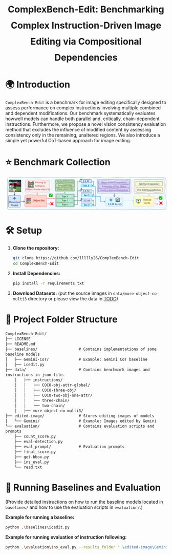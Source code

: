 <h1 align="center" style="line-height: 50px;">
  ComplexBench-Edit: Benchmarking Complex Instruction-Driven
Image Editing via Compositional Dependencies
</h1>

# 🌍 Introduction

`ComplexBench-Edit` is a  benchmark for image editing specifically designed to assess performance on complex instructions involving multiple combined and dependent modifications. Our benchmark systematically evaluates howwell models can handle both parallel and, critically, chain-dependent instructions. Furthermore, we propose a novel vision consistency evaluation method that excludes the influence of modified content by assessing consistency only in the remaining, unaltered regions. We also introduce a simple yet powerful CoT-based approach for image editing.

# ⭐ Benchmark Collection
![Overview Figure](./data/pipeline.jpg)


# 🛠️ Setup

1.  **Clone the repository:**
    ```bash
    git clone https://github.com/llllly26/ComplexBench-Edit
    cd ComplexBench-Edit
    ```
2.  **Install Dependencies:**
    ```bash
    pip install -r requirements.txt
    ```
3.  **Download Datasets:** (put the source images in `data/more-object-no-multi3` directory or please view the data in [TODO](https://github.com/llllly26/ComplexBench-Edit))

# 🧳 Project Folder Structure

```
ComplexBench-Edit/
├── LICENSE
├── README.md
├── baselines/                  # Contains implementations of some baseline models
│   ├── Gemini-CoT/             # Example: Gemini CoT baseline
│   ├── icedit.py
├── data/                       # Contains benchmark images and instructions in json file.
    │   ├── instructions/
    │   │   ├── COCO-obj-attr-global/
    │   │   ├── COCO-three-obj/
    │   │   ├── COCO-two-obj-one-attr/
    │   │   ├── three-chain/
    │   │   └── two-chain/
    │   ├── more-object-no-multi3/
├── edited-image/               # Stores editing images of models
│   └── Gemini/                 # Example: Images edited by Gemini
└── evaluation/                 # Contains evaluation scripts and prompts
    ├── count_score.py
    ├── eval-detection.py
    ├── eval_prompt/            # Evaluation prompts
    ├── final_score.py
    ├── get-bbox.py
    ├── ins_eval.py
    └── read.txt
```

# 🚀 Running Baselines and Evaluation

(Provide detailed instructions on how to run the baseline models located in `baselines/` and how to use the evaluation scripts in `evaluation/`.)

**Example for running a baseline:**
```bash
python .\baselines\icedit.py
```

**Example for running evaluation of instruction following:**
```bash
python .\evaluation\ins_eval.py --results_folder ".\edited-image\Gemini\COCO-three-obj\testResults_42" --json_path ".\data\COCO-three-obj\final_update_v2.json" --output_dir ".\edited-image\Gemini\COCO-three-obj\testResults_42_eval_v3_thinking_01_21"
```